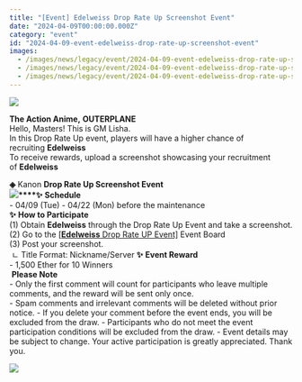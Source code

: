 ```yaml
---
title: "[Event] Edelweiss Drop Rate Up Screenshot Event"
date: "2024-04-09T00:00:00.000Z"
category: "event"
id: "2024-04-09-event-edelweiss-drop-rate-up-screenshot-event"
images:
  - /images/news/legacy/event/2024-04-09-event-edelweiss-drop-rate-up-screenshot-event/c762e198cbf64b08be5c40ba755535e4.webp
  - /images/news/legacy/event/2024-04-09-event-edelweiss-drop-rate-up-screenshot-event/82281f854781436f93f04c8b9a52597a_002.webp
  - /images/news/legacy/event/2024-04-09-event-edelweiss-drop-rate-up-screenshot-event/50d8be68f0a3415f90bcda8d539ec260.webp
---
```


![](/images/news/legacy/event/2024-04-09-event-edelweiss-drop-rate-up-screenshot-event/c762e198cbf64b08be5c40ba755535e4.webp)  

**The Action Anime,** **OUTERPLANE**  
Hello, Masters! This is GM Lisha.  
In this Drop Rate Up event, players will have a higher chance of recruiting **Edelweiss**  
To receive rewards, upload a screenshot showcasing your recruitment of **Edelweiss**  
  
**◈** Kanon **Drop Rate Up Screenshot Event  
![](/images/news/legacy/event/2024-04-09-event-edelweiss-drop-rate-up-screenshot-event/82281f854781436f93f04c8b9a52597a_002.webp)****✨** **Schedule**  
\- 04/09 (Tue) - 04/22 (Mon) before the maintenance  
**✨** **How to Participate**  
(1) Obtain **Edelweiss** through the Drop Rate Up Event and take a screenshot.  
(2) Go to the [\[**Edelweiss** Drop Rate UP Event\]](https://page.onstove.com/outerplane/en/list/127483) Event Board  
(3) Post your screenshot.  
 ㄴ Title Format: Nickname/Server **✨** **Event Reward**  
\- 1,500 Ether for 10 Winners  
 **Please Note**  
\- Only the first comment will count for participants who leave multiple comments, and the reward will be sent only once.  
\- Spam comments and irrelevant comments will be deleted without prior notice. - If you delete your comment before the event ends, you will be excluded from the draw. - Participants who do not meet the event participation conditions will be excluded from the draw. - Event details may be subject to change. Your active participation is greatly appreciated. Thank you.

![](/images/news/legacy/event/2024-04-09-event-edelweiss-drop-rate-up-screenshot-event/50d8be68f0a3415f90bcda8d539ec260.webp)
